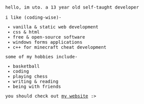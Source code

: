 <samp>
hello, im uto. a 13 year old self-taught developer
<br><br>
i like (coding-wise)-

<ul>
        <li>vanilla &amp; static web development</li>
        <li>css &amp; html</li>
        <li>free &amp; open-source software</li>
        <li>windows forms applications</li>
        <li>c++ for minecraft cheat development</li>
    </ul>
    some of my hobbies include-
    <ul>
        <li>basketball</li>
        <li>coding</li>
        <li>playing chess</li>
        <li>writing &amp; reading</li>
        <li>being with friends</li>
    </ul>
    
<p>you should check out <a href="https://uto.pages.dev">my website</a> :&gt;</p>
</samp>
